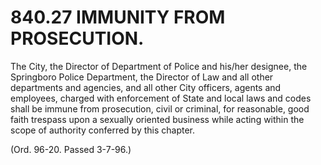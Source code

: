 840.27 IMMUNITY FROM PROSECUTION.
=================================

The City, the Director of Department of Police and his/her designee, the
Springboro Police Department, the Director of Law and all other
departments and agencies, and all other City officers, agents and
employees, charged with enforcement of State and local laws and codes
shall be immune from prosecution, civil or criminal, for reasonable,
good faith trespass upon a sexually oriented business while acting
within the scope of authority conferred by this chapter.

(Ord. 96-20. Passed 3-7-96.)
